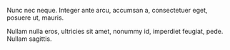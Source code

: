 Nunc nec neque. Integer ante arcu, accumsan a, consectetuer eget, posuere ut, mauris.

Nullam nulla eros, ultricies sit amet, nonummy id, imperdiet feugiat, pede. Nullam sagittis.
